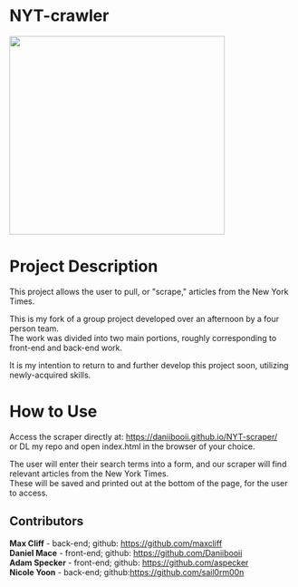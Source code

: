 # NYT-crawler

<img src="https://github.com/Daniibooii/NYT-scraper/blob/master/assets/images/NYTScraperPHImage.png" height=350px width=380px><br>

# Project Description
This project allows the user to pull, or "scrape," articles from the New York Times.<br>

This is my fork of a group project developed over an afternoon by a four person team.<br>
The work was divided into two main portions, roughly corresponding to front-end and back-end work.<br>

It is my intention to return to and further develop this project soon, utilizing newly-acquired skills.<br>

# How to Use
Access the scraper directly at: https://daniibooii.github.io/NYT-scraper/<br>
or DL my repo and open index.html in the browser of your choice.<br>

The user will enter their search terms into a form, and our scraper will find relevant articles from the New York Times.<br>
These will be saved and printed out at the bottom of the page, for the user to access.<br>

## Contributors
__Max Cliff__ - back-end; github: https://github.com/maxcliff <br>
__Daniel Mace__ - front-end; github: https://github.com/Daniibooii <br>
__Adam Specker__ - front-end; github: https://github.com/aspecker <br>
__Nicole Yoon__ - back-end; github:https://github.com/sail0rm00n <br>
